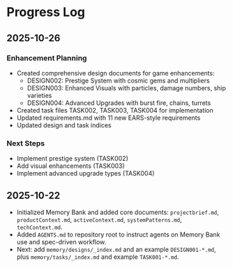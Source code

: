 # Progress Log

## 2025-10-26

### Enhancement Planning
- Created comprehensive design documents for game enhancements:
  - DESIGN002: Prestige System with cosmic gems and multipliers
  - DESIGN003: Enhanced Visuals with particles, damage numbers, ship varieties
  - DESIGN004: Advanced Upgrades with burst fire, chains, turrets
- Created task files TASK002, TASK003, TASK004 for implementation
- Updated requirements.md with 11 new EARS-style requirements
- Updated design and task indices

### Next Steps
- Implement prestige system (TASK002)
- Add visual enhancements (TASK003)  
- Implement advanced upgrade types (TASK004)

## 2025-10-22

- Initialized Memory Bank and added core documents: `projectbrief.md`, `productContext.md`, `activeContext.md`, `systemPatterns.md`, `techContext.md`.
- Added `AGENTS.md` to repository root to instruct agents on Memory Bank use and spec-driven workflow.
- Next: add `memory/designs/_index.md` and an example `DESIGN001-*.md`, plus `memory/tasks/_index.md` and example `TASK001-*.md`.
